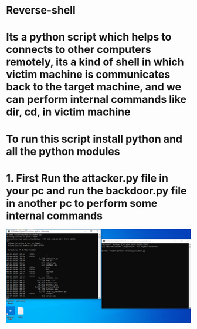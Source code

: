 # Reverse-shell
# Its a python script which helps to connects to other computers remotely, its a kind of shell in which victim machine is communicates back to the target machine, and we can perform internal commands like dir, cd, in victim machine

# To run this script install python and all the python modules 
# 1. First Run the attacker.py file in your pc and run the backdoor.py file in another pc to perform some internal commands 

![](https://github.com/rajprasad12/Reverse-shell/blob/master/cmd.PNG)

